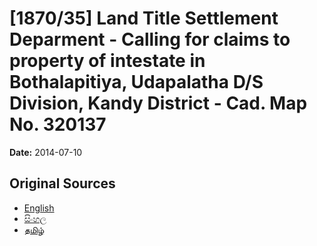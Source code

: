 # [1870/35] Land Title Settlement Deparment - Calling for claims to property of intestate in Bothalapitiya, Udapalatha D/S Division, Kandy District - Cad. Map No. 320137

**Date:** 2014-07-10

## Original Sources

- [English](https://documents.gov.lk/view/extra-gazettes/2014/7/1870-35_E.pdf)
- [සිංහල](https://documents.gov.lk/view/extra-gazettes/2014/7/1870-35_S.pdf)
- [தமிழ்](https://documents.gov.lk/view/extra-gazettes/2014/7/1870-35_T.pdf)

